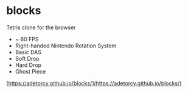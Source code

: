 # blocks

Tetris clone for the browser

* ~ 60 FPS
* Right-handed Nintendo Rotation System
* Basic DAS
* Soft Drop
* Hard Drop
* Ghost Piece

[https://adetorcy.github.io/blocks/](https://adetorcy.github.io/blocks/)
